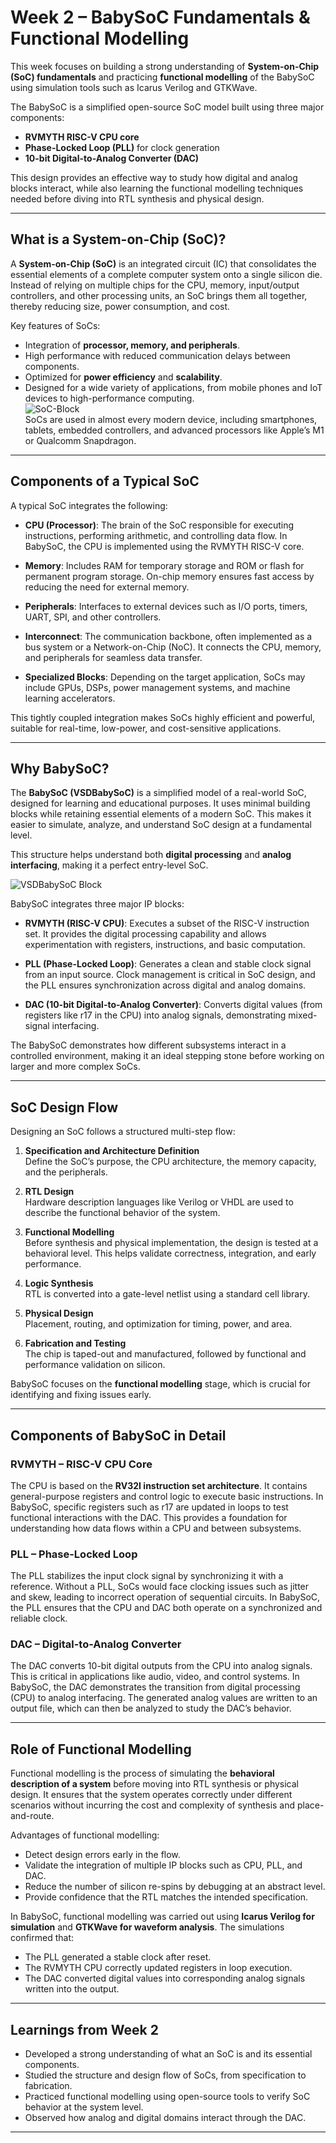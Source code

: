 



# Week 2 – BabySoC Fundamentals & Functional Modelling  

This week focuses on building a strong understanding of **System-on-Chip (SoC) fundamentals** and practicing **functional modelling** of the BabySoC using simulation tools such as Icarus Verilog and GTKWave.  

The BabySoC is a simplified open-source SoC model built using three major components:  
- **RVMYTH RISC-V CPU core**  
- **Phase-Locked Loop (PLL)** for clock generation  
- **10-bit Digital-to-Analog Converter (DAC)**  

This design provides an effective way to study how digital and analog blocks interact, while also learning the functional modelling techniques needed before diving into RTL synthesis and physical design.  

---

## What is a System-on-Chip (SoC)?  

A **System-on-Chip (SoC)** is an integrated circuit (IC) that consolidates the essential elements of a complete computer system onto a single silicon die. Instead of relying on multiple chips for the CPU, memory, input/output controllers, and other processing units, an SoC brings them all together, thereby reducing size, power consumption, and cost.  

Key features of SoCs:  
- Integration of **processor, memory, and peripherals**.  
- High performance with reduced communication delays between components.  
- Optimized for **power efficiency** and **scalability**.  
- Designed for a wide variety of applications, from mobile phones and IoT devices to high-performance computing.  
![SoC-Block](https://github.com/user-attachments/assets/54b5e8f9-f03d-4b53-a535-859360589119)  
SoCs are used in almost every modern device, including smartphones, tablets, embedded controllers, and advanced processors like Apple’s M1 or Qualcomm Snapdragon.  

---

## Components of a Typical SoC  

A typical SoC integrates the following:  

- **CPU (Processor)**: The brain of the SoC responsible for executing instructions, performing arithmetic, and controlling data flow. In BabySoC, the CPU is implemented using the RVMYTH RISC-V core.  

- **Memory**: Includes RAM for temporary storage and ROM or flash for permanent program storage. On-chip memory ensures fast access by reducing the need for external memory.  

- **Peripherals**: Interfaces to external devices such as I/O ports, timers, UART, SPI, and other controllers.  

- **Interconnect**: The communication backbone, often implemented as a bus system or a Network-on-Chip (NoC). It connects the CPU, memory, and peripherals for seamless data transfer.  

- **Specialized Blocks**: Depending on the target application, SoCs may include GPUs, DSPs, power management systems, and machine learning accelerators.  

This tightly coupled integration makes SoCs highly efficient and powerful, suitable for real-time, low-power, and cost-sensitive applications.  

---

## Why BabySoC?  

The **BabySoC (VSDBabySoC)** is a simplified model of a real-world SoC, designed for learning and educational purposes. It uses minimal building blocks while retaining essential elements of a modern SoC. This makes it easier to simulate, analyze, and understand SoC design at a fundamental level.  



This structure helps understand both **digital processing** and **analog interfacing**, making it a perfect entry-level SoC.  

![VSDBabySoC Block](https://github.com/user-attachments/assets/38253bb7-b658-496d-a043-15402219e089)  

BabySoC integrates three major IP blocks:  

- **RVMYTH (RISC-V CPU)**: Executes a subset of the RISC-V instruction set. It provides the digital processing capability and allows experimentation with registers, instructions, and basic computation.  

- **PLL (Phase-Locked Loop)**: Generates a clean and stable clock signal from an input source. Clock management is critical in SoC design, and the PLL ensures synchronization across digital and analog domains.  

- **DAC (10-bit Digital-to-Analog Converter)**: Converts digital values (from registers like r17 in the CPU) into analog signals, demonstrating mixed-signal interfacing.  

The BabySoC demonstrates how different subsystems interact in a controlled environment, making it an ideal stepping stone before working on larger and more complex SoCs.  

---

## SoC Design Flow  

Designing an SoC follows a structured multi-step flow:  

1. **Specification and Architecture Definition**  
   Define the SoC’s purpose, the CPU architecture, the memory capacity, and the peripherals.  

2. **RTL Design**  
   Hardware description languages like Verilog or VHDL are used to describe the functional behavior of the system.  

3. **Functional Modelling**  
   Before synthesis and physical implementation, the design is tested at a behavioral level. This helps validate correctness, integration, and early performance.  

4. **Logic Synthesis**  
   RTL is converted into a gate-level netlist using a standard cell library.  

5. **Physical Design**  
   Placement, routing, and optimization for timing, power, and area.  

6. **Fabrication and Testing**  
   The chip is taped-out and manufactured, followed by functional and performance validation on silicon.  

BabySoC focuses on the **functional modelling** stage, which is crucial for identifying and fixing issues early.  

---

## Components of BabySoC in Detail  

### RVMYTH – RISC-V CPU Core  
The CPU is based on the **RV32I instruction set architecture**. It contains general-purpose registers and control logic to execute basic instructions. In BabySoC, specific registers such as r17 are updated in loops to test functional interactions with the DAC. This provides a foundation for understanding how data flows within a CPU and between subsystems.  

### PLL – Phase-Locked Loop  
The PLL stabilizes the input clock signal by synchronizing it with a reference. Without a PLL, SoCs would face clocking issues such as jitter and skew, leading to incorrect operation of sequential circuits. In BabySoC, the PLL ensures that the CPU and DAC both operate on a synchronized and reliable clock.  

### DAC – Digital-to-Analog Converter  
The DAC converts 10-bit digital outputs from the CPU into analog signals. This is critical in applications like audio, video, and control systems. In BabySoC, the DAC demonstrates the transition from digital processing (CPU) to analog interfacing. The generated analog values are written to an output file, which can then be analyzed to study the DAC’s behavior.  

---

## Role of Functional Modelling  

Functional modelling is the process of simulating the **behavioral description of a system** before moving into RTL synthesis or physical design. It ensures that the system operates correctly under different scenarios without incurring the cost and complexity of synthesis and place-and-route.  

Advantages of functional modelling:  
- Detect design errors early in the flow.  
- Validate the integration of multiple IP blocks such as CPU, PLL, and DAC.  
- Reduce the number of silicon re-spins by debugging at an abstract level.  
- Provide confidence that the RTL matches the intended specification.  

In BabySoC, functional modelling was carried out using **Icarus Verilog for simulation** and **GTKWave for waveform analysis**. The simulations confirmed that:  
- The PLL generated a stable clock after reset.  
- The RVMYTH CPU correctly updated registers in loop execution.  
- The DAC converted digital values into corresponding analog signals written into the output.  

---

## Learnings from Week 2  

- Developed a strong understanding of what an SoC is and its essential components.  
- Studied the structure and design flow of SoCs, from specification to fabrication.   
- Practiced functional modelling using open-source tools to verify SoC behavior at the system level.  
- Observed how analog and digital domains interact through the DAC.
  
---


